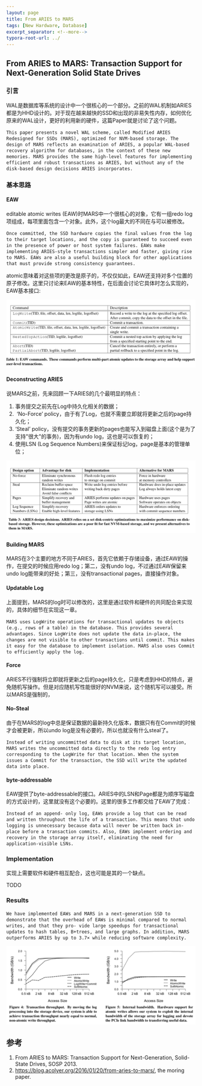 ```yaml
---
layout: page
title: From ARIES to MARS
tags: [New Hardware, Database]
excerpt_separator: <!--more-->
typora-root-url: ../
---
```


## From ARIES to MARS: Transaction Support for Next-Generation Solid State Drives

### 引言

  WAL是数据库等系统的设计中一个很核心的一个部分。之前的WAL机制如ARIES都是为HHD设计的。对于现在越来越快的SSD和出现的非易失性内存，如何优化原来的WAL设计，更好的利用新的硬件，这篇Paper就是讨论了这个问题。

```
This paper presents a novel WAL scheme, called Modified ARIES Redesigned for SSDs (MARS), optimized for NVM-based storage. The design of MARS reflects an examination of ARIES, a popular WAL-based recovery algorithm for databases, in the context of these new memories. MARS provides the same high-level features for implementing efficient and robust transactions as ARIES, but without any of the disk-based design decisions ARIES incorporates.
```

### 基本思路

#### EAW 

 editable atomic writes (EAW)时MARS中一个很核心的对象，它有一组redo log项组成，每项里面包含一个对象。此外，这个log最大的不同在与可以被修改。

 ```
Once committed, the SSD hardware copies the final values from the log to their target locations, and the copy is guaranteed to succeed even in the presence of power or host system failures. EAWs make implementing ARIES-style transactions simpler and faster, giving rise to MARS. EAWs are also a useful building block for other applications that must provide strong consistency guarantees.
 ```

 atomic意味着对这些项的更改是原子的，不仅仅如此，EAW还支持对多个位置的原子修改。这里只讨论来EAW的基本特性，在后面会讨论它具体时怎么实现的，EAW基本接口:

<img src="/assets/img/mars-eaw-api.png" alt="mars-eaw-api" style="zoom:50%;" />

#### Deconstructing ARIES

 说MARS之前，先来回顾一下ARIES的几个最明显的特点：

1. 事务提交之前先在Log中持久化相关的数据；
2.  ‘No-Force’ policy，由于有了Log，也就不需要立即就将更新之后的page持久化；
3. ‘Steal’ policy，没有提交的事务更新的pages也能写入到磁盘上面(这个是为了支持"很大"的事务)，因为有undo log，这也是可以恢复的；
4. 使用LSN (Log Sequence Numbers)来保证标记log，page是基本的管理单位；

<img src="/assets/img/mars-policy.png" alt="mars-policy" style="zoom:50%;" />

#### Building MARS 

  MARS在3个主要的地方不同于ARIES，首先它依赖于存储设备，通过EAW的操作，在提交的时候应用redo log；第二，没有undo log，不过通过EAW保留来undo log能带来的好处；第三，没有transactional pages，直接操作对象。

#### Updatable Log

  上面提到，MARS的log时可以修改的，这里是通过软件和硬件的共同配合来实现的，具体的细节在实现这一章。

 ```
MARS uses LogWrite operations for transactional updates to objects (e.g., rows of a table) in the database. This provides several advantages. Since LogWrite does not update the data in-place, the changes are not visible to other transactions until commit. This makes it easy for the database to implement isolation. MARS also uses Commit to efficiently apply the log.
 ```

#### Force

 ARIES不行强制将立即就将更新之后的page持久化，只是考虑到HHD的特点，避免随机写操作。但是对应随机写性能很好的NVM来说，这个随机写可以接受。所以MARS是强制的，

#### No-Steal

  由于在MARS的log中总是保证数据的最新持久化版本，数据只有在Commit的时候才会被更新，所以undo log是没有必要的，所以也就没有什么steal了。

```
Instead of writing uncommitted data to disk at its target location, MARS writes the uncommitted data directly to the redo log entry corresponding to the LogWrite for that location. When the system issues a Commit for the transaction, the SSD will write the updated data into place.
```

#### byte-addressable 

  EAW提供了byte-addressable的接口。ARIES中的LSN和Page都是为顺序写磁盘的方式设计的，这里就没有这个必要的。这里的很多工作都交给了EAW了完成：

```
Instead of an append- only log, EAWs provide a log that can be read and written throughout the life of a transaction. This means that undo logging is unnecessary because data will never be written back in-place before a transaction commits. Also, EAWs implement ordering and recovery in the storage array itself, eliminating the need for application-visible LSNs.
```

### Implementation 

 实现上需要软件和硬件相互配合，这也可能是其的一个缺点。

TODO

### Results 

```
We have implemented EAWs and MARS in a next-generation SSD to demonstrate that the overhead of EAWs is minimal compared to normal writes, and that they pro- vide large speedups for transactional updates to hash tables, B+trees, and large graphs. In addition, MARS outperforms ARIES by up to 3.7× while reducing software complexity.
```

<img src="/assets/img/mars-performance.png" alt="mars-performance" style="zoom: 50%;" />

## 参考

1. From ARIES to MARS: Transaction Support for Next-Generation, Solid-State Drives, SOSP 2013.
2. https://blog.acolyer.org/2016/01/20/from-aries-to-mars/, the moring paper.